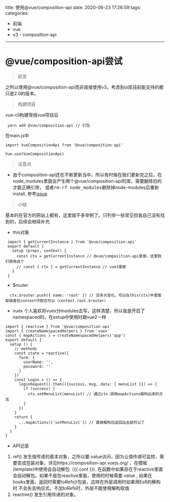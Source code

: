 title: 使用@vue/composition-api
date: 2020-06-23 17:26:59
tags:
categories:
 - 前端
 - vue
 - v3 - composition-api
---

# @vue/composition-api尝试

> 前言

<p>之所以使用@vue/composition-api而非直接使用v3，考虑到ui库目前能支持的都只是2.0的版本。</p>

> 构建项目

vue-cli构建常规vue项目后
``` 
 yarn add @vue/composition-api // 引包
```
在main.js中
``` 
import VueCompositionApi from '@vue/composition-api'

Vue.use(VueCompositionApi)
```

> 注意点

- 由于composition-api还在不断更新当中，所以有时候在我们更新完之后，在node_modules里面会产生两个@vue/composition-api的库，需要删除旧的才能正确引用，
或者<kbd>rm-rf node_modules</kbd>删除掉node-modules后重新 install. 参考[issue](https://github.com/vuejs/composition-api/issues/228)

> 小结

基本的在官方的网站上都有，这里就不多举例了。只列举一些常见但我自己没有找到的，后续会继续补充

- this对象
```
 import { getCurrentInstance } from '@vue/composition-api'
 export default {
   setup (props, context) {
     const ctx = getCurrentInstance // @vue/composition-api里面，这里我们使用这个
     // const { ctx } = getCurrentInstance // vue3里面
   }
 }
```

- $router
``` 
  ctx.$router.push({ name: 'root' }) // 没多大变化，可以在this(ctx)中里面取或者在context中取也可以（context.root.$router）
```
- vuex
个人喜欢将vuex分modules去写，这样清楚，所以我是开启了namespaced的。在setup中使用时跟vue2一样
```
import { reactive } from '@vue/composition-api'
import { createNamespacedHelpers } from 'vuex'
const { mapActions } = createNamespacedHelpers('app') 
export default {
  setup () {
    // methods
    const state = reactive({
      form: {
        userName: '',
        password: ''
      }
    })
    const Login = () => {
      loginRequest().then(({success, msg, data: { menuList }}) => {
        if (success) {
          ctx.setMenuList(menuList) // 通过ctx.调用mapActions解构出来的方法
        }
      })
    }
    return {
      ...mapActions(['setMenuList']) // 直接解构后返回出去就可以了
    }
  }
}
```

- API记录

1. ref() 发生值传递的基本对象，之所以要.value访问，因为让值传递可监控，需要变成包装对象，详见https://composition-api.vuejs.org/
，在模板(template)中使用会自动解包（<span>{{ cont }}</span>). 在函数中如果存在于reactive里面会自动解包。如果不是在reactive里面，使用的时候需要.value
, 如果在hooks里面，返回时需要toRefs()包装，这样在外层调用时如果用Es6的解构时 不会失去响应式。不加toRefs时，外层不能使用解构取值
2. reactive()  发生引用传递的对象。
